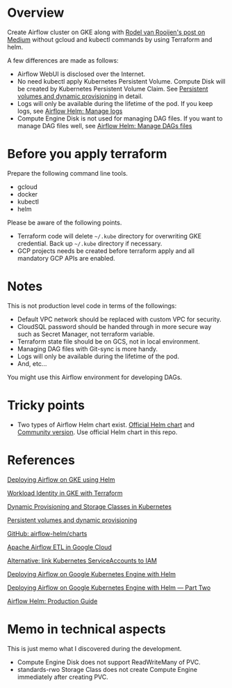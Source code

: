 # Overview

Create Airflow cluster on GKE along with [Rodel van Rooijen's post on Medium](https://medium.com/@rodelvanrooijen/airflow-on-gke-using-helm-15ca05c11364
) without gcloud and kubectl commands by using Terraform and helm.

A few differences are made as follows:

- Airflow WebUI is disclosed over the Internet.
- No need kubectl apply Kubernetes Persistent Volume. Compute Disk will be created by Kubernetes Persistent Volume Claim. See [Persistent volumes and dynamic provisioning](https://cloud.google.com/kubernetes-engine/docs/concepts/persistent-volumes)
 in detail.
- Logs will only be available during the lifetime of the pod. If you keep logs, see [Airflow Helm: Manage logs](https://airflow.apache.org/docs/helm-chart/stable/manage-logs.html.)
- Compute Engine Disk is not used for managing DAG files. If you want to manage DAG files well, see [Airflow Helm: Manage DAGs files](https://airflow.apache.org/docs/helm-chart/stable/manage-dags-files.html)

# Before you apply terraform

Prepare the following command line tools.

- gcloud
- docker
- kubectl
- helm

Please be aware of the following points.

- Terraform code will delete `~/.kube` directory for overwriting GKE credential. Back up `~/.kube` directory if necessary.
- GCP projects needs be created before terraform apply and all mandatory GCP APIs are enabled.

# Notes

This is not production level code in terms of the followings:

- Default VPC network should be replaced with custom VPC for security.
- CloudSQL password should be handed through in more secure way such as Secret Manager, not terraform variable.
- Terraform state file should be on GCS, not in local environment.
- Managing DAG files with Git-sync is more handy.
- Logs will only be available during the lifetime of the pod.
- And, etc...

You might use this Airflow environment for developing DAGs.

# Tricky points

- Two types of Airflow Helm chart exist. [Official Helm chart](https://airflow.apache.org/docs/helm-chart/stable/index.html#installing-the-chart) and [Community version](https://github.com/airflow-helm/charts). Use official Helm chart in this repo.

# References

[Deploying Airflow on GKE using Helm](https://medium.com/@rodelvanrooijen/airflow-on-gke-using-helm-15ca05c11364)

[Workload Identity in GKE with Terraform](https://surajblog.medium.com/workload-identity-in-gke-with-terraform-9678a7a1d9c0)

[Dynamic Provisioning and Storage Classes in Kubernetes](https://kubernetes.io/blog/2017/03/dynamic-provisioning-and-storage-classes-kubernetes/)

[Persistent volumes and dynamic provisioning](https://cloud.google.com/kubernetes-engine/docs/concepts/persistent-volumes)

[GitHub: airflow-helm/charts](https://github.com/airflow-helm/charts/blob/main/charts/airflow/examples/google-gke/custom-values.yaml)

[Apache Airflow ETL in Google Cloud](https://cloud.google.com/blog/products/data-analytics/different-ways-to-run-apache-airflow-on-google-cloud?hl=en)

[Alternative: link Kubernetes ServiceAccounts to IAM](https://cloud.google.com/kubernetes-engine/docs/how-to/workload-identity#kubernetes-sa-to-iam)

[Deploying Airflow on Google Kubernetes Engine with Helm](https://towardsdatascience.com/deploying-airflow-on-google-kubernetes-engine-with-helm-28c3d9f7a26b)

[Deploying Airflow on Google Kubernetes Engine with Helm — Part Two](https://medium.com/towards-data-science/deploying-airflow-on-google-kubernetes-engine-with-helm-part-two-f833b0a3b0b1)

[Airflow Helm: Production Guide](https://airflow.apache.org/docs/helm-chart/stable/production-guide.html#database)

# Memo in technical aspects

This is just memo what I discovered during the development.

- Compute Engine Disk does not support ReadWriteMany of PVC.
- standards-rwo Storage Class does not create Compute Engine immediately after creating PVC.
